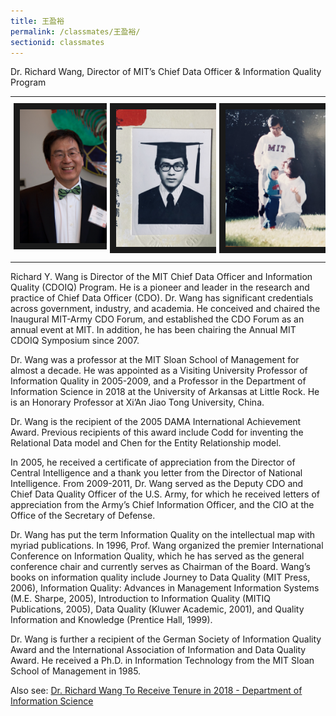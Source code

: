 ```yaml
---
title: 王盈裕
permalink: /classmates/王盈裕/
sectionid: classmates
---
```

Dr. Richard Wang, Director of MIT’s Chief Data Officer & Information Quality Program

<style type="text/css">
 .tg  {border:none;border-collapse:collapse;border-spacing:0;}
 .tg td{border-style:none;border-width:0px;font-family:Arial, sans-serif;font-size:16px;overflow:hidden;
   padding:10px 5px;word-break:normal;}
 .tg .tg-0pky{border-color:#000000;text-align:left;vertical-align:top}
</style>
<table class="tg">
  <thead>
    <tr>
    </tr>
  </thead>
  <tbody>
    <tr>
      <td class="tg-0pky"><img src="/img/RichPhoto2016.jpg"
      alt="Photo of Dr. Richard Wang" width="240" border="10" /></td>
      <td class="tg-0pky"><img src="/img/王盈裕1.jpg"
      alt="Photo of 王盈裕1" width="280" border="10" /></td>
      <td class="tg-0pky"><img src="/img/王盈裕2.jpg"
           alt="Photo of 王盈裕2"
           width="280" border="10" /></td>
    </tr>
  </tbody>
</table>

Richard Y. Wang is Director of the MIT Chief Data Officer and Information Quality (CDOIQ) Program. He is a pioneer and leader in the research and practice of Chief Data Officer (CDO). Dr. Wang has significant credentials across government, industry, and academia. He conceived and chaired the Inaugural MIT-Army CDO Forum, and established the CDO Forum as an annual event at MIT. In addition, he has been chairing the Annual MIT CDOIQ Symposium since 2007.

Dr. Wang was a professor at the MIT Sloan School of Management for almost a decade. He was appointed as a Visiting University Professor of Information Quality in 2005-2009, and a Professor in the Department of Information Science in 2018 at the University of Arkansas at Little Rock. He is an Honorary Professor at Xi’An Jiao Tong University, China.

Dr. Wang is the recipient of the 2005 DAMA International Achievement Award. Previous recipients of this award include Codd for inventing the Relational Data model and Chen for the Entity Relationship model.

In 2005, he received a certificate of appreciation from the Director of Central Intelligence and a thank you letter from the Director of National Intelligence. From 2009-2011, Dr. Wang served as the Deputy CDO and Chief Data Quality Officer of the U.S. Army, for which he received letters of appreciation from the Army’s Chief Information Officer, and the CIO at the Office of the Secretary of Defense.

Dr. Wang has put the term Information Quality on the intellectual map with myriad publications. In 1996, Prof. Wang organized the premier International Conference on Information Quality, which he has served as the general conference chair and currently serves as Chairman of the Board. Wang’s books on information quality include Journey to Data Quality (MIT Press, 2006), Information Quality: Advances in Management Information Systems (M.E. Sharpe, 2005), Introduction to Information Quality (MITIQ Publications, 2005), Data Quality (Kluwer Academic, 2001), and Quality Information and Knowledge (Prentice Hall, 1999).

Dr. Wang is further a recipient of the German Society of Information Quality Award and the International Association of Information and Data Quality Award. He received a Ph.D. in Information Technology from the MIT Sloan School of Management in 1985.

Also see: [Dr. Richard Wang To Receive Tenure in 2018 - Department of Information Science](https://ualr.edu/informationscience/2018/06/18/dr-richard-wang-receive-tenure-2018/)
